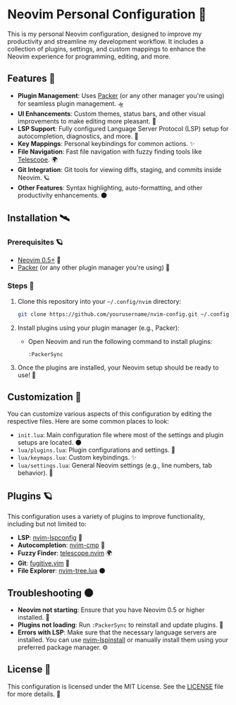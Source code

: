 # Neovim Personal Configuration 🚀

This is my personal Neovim configuration, designed to improve my productivity and streamline my development workflow. It includes a collection of plugins, settings, and custom mappings to enhance the Neovim experience for programming, editing, and more.

## Features 🌟

- **Plugin Management**: Uses [Packer](https://github.com/wbthomason/packer.nvim) (or any other manager you're using) for seamless plugin management. 🛸
- **UI Enhancements**: Custom themes, status bars, and other visual improvements to make editing more pleasant. 🌌
- **LSP Support**: Fully configured Language Server Protocol (LSP) setup for autocompletion, diagnostics, and more. 🌠
- **Key Mappings**: Personal keybindings for common actions. ✨
- **File Navigation**: Fast file navigation with fuzzy finding tools like [Telescope](https://github.com/nvim-telescope/telescope.nvim). 🌍
- **Git Integration**: Git tools for viewing diffs, staging, and commits inside Neovim. 🪐
- **Other Features**: Syntax highlighting, auto-formatting, and other productivity enhancements. 🌑

## Installation 🛰️

### Prerequisites 🪐

- [Neovim 0.5+](https://neovim.io/) 🌙
- [Packer](https://github.com/wbthomason/packer.nvim) (or any other plugin manager you're using) 🌠

### Steps 🚀

1. Clone this repository into your `~/.config/nvim` directory:
    ```sh
    git clone https://github.com/yourusername/nvim-config.git ~/.config/nvim
    ```

2. Install plugins using your plugin manager (e.g., Packer):
    - Open Neovim and run the following command to install plugins:
      ```vim
      :PackerSync
      ```

3. Once the plugins are installed, your Neovim setup should be ready to use! 🌟

## Customization 🌌

You can customize various aspects of this configuration by editing the respective files. Here are some common places to look:

- `init.lua`: Main configuration file where most of the settings and plugin setups are located. 🌑
- `lua/plugins.lua`: Plugin configurations and settings. 🚀
- `lua/keymaps.lua`: Custom keybindings. ✨
- `lua/settings.lua`: General Neovim settings (e.g., line numbers, tab behavior). 🌟

## Plugins 🪐

This configuration uses a variety of plugins to improve functionality, including but not limited to:

- **LSP**: [nvim-lspconfig](https://github.com/neovim/nvim-lspconfig) 🌙
- **Autocompletion**: [nvim-cmp](https://github.com/hrsh7th/nvim-cmp) 🌠
- **Fuzzy Finder**: [telescope.nvim](https://github.com/nvim-telescope/telescope.nvim) 🌍
- **Git**: [fugitive.vim](https://github.com/tpope/vim-fugitive) 🌌
- **File Explorer**: [nvim-tree.lua](https://github.com/kyazdani42/nvim-tree.lua) 🌑

## Troubleshooting 🌑

- **Neovim not starting**: Ensure that you have Neovim 0.5 or higher installed. 🚨
- **Plugins not loading**: Run `:PackerSync` to reinstall and update plugins. 🔄
- **Errors with LSP**: Make sure that the necessary language servers are installed. You can use [nvim-lspinstall](https://github.com/williamboman/nvim-lsp-installer) or manually install them using your preferred package manager. ⚙️

## License 📜

This configuration is licensed under the MIT License. See the [LICENSE](LICENSE) file for more details. 🌙
